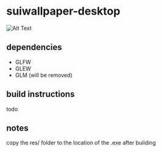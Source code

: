 # suiwallpaper-desktop

![Alt Text](res/demo.gif)

## dependencies
- GLFW
- GLEW
- GLM (will be removed)

## build instructions
todo

## notes
copy the res/ folder to the location of the .exe after building
